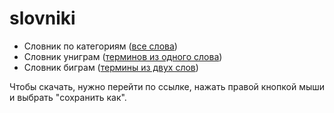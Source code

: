 # slovniki

- Словник по категориям ([все слова](categories.md))
- Словник униграм ([терминов из одного слова](https://github.com/thesaurus-dostoevsky/slovniki/blob/main/unigrams.md))
- Словник биграм ([термины из двух слов](https://github.com/thesaurus-dostoevsky/slovniki/blob/main/bigrams.md))

Чтобы скачать, нужно перейти по ссылке, нажать правой кнопкой мыши и выбрать "сохранить как".
